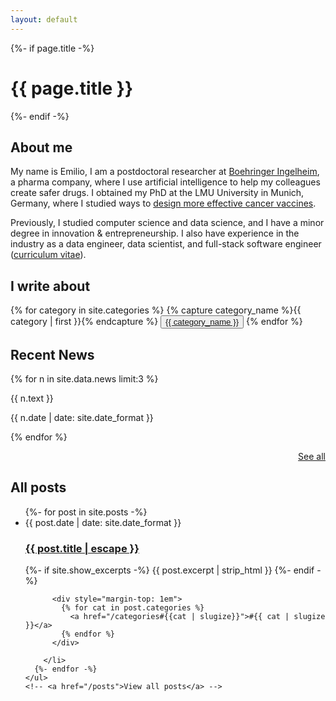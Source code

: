 ```yaml
---
layout: default
---
```



<div class="home">
  {%- if page.title -%}
    <h1 class="page-heading">{{ page.title }}</h1>
  {%- endif -%}

  <div>
    <h2>About me</h2>
    <p>
My name is Emilio, I am a postdoctoral researcher at <a href="https://www.boehringer-ingelheim.com/">Boehringer Ingelheim</a>, a pharma company, where I use artificial intelligence to help my colleagues create safer drugs.
I obtained my PhD at the LMU University in Munich, Germany, where I studied ways to <a href="{% post_url 2019-08-16-what_is_my_phd_about %}">design more effective cancer vaccines</a>.
</p>

<p>
Previously, I studied computer science and data science, and I have a minor degree in innovation & entrepreneurship.
I also have experience in the industry as a  data engineer, data scientist, and full-stack software engineer (<a href="/cv.html">curriculum vitae</a>).
</p>

  </div>

  <div class="bot-margin">
      <h2> I write about </h2>
      {% for category in site.categories %}
      {% capture category_name %}{{ category | first }}{% endcapture %}
      <button class="category">
      <a
         href="{{ site.baseurl }}/categories#{{ category_name | slugize }}">
      {{ category_name }}
      </a>
      </button>
      {% endfor %}
  </div>

  <div class="bot-margin">
    <h2>Recent News</h2>
    <div class="news-list">
        {% for n in site.data.news limit:3 %}
        <div class="news-item">
            <div class="news-text-container">
            <p class="news-text"> {{ n.text }} </p>
            </div>
            <p class="news-date"> {{ n.date | date: site.date_format }} </p>
        </div>
        {% endfor %}
    </div>
    <p style="text-align:right"><a href="/news/">See all</a></p>
  </div>

  <div class="latest">
    <h2 class="post-list-heading">All posts</h2>
    <ul class="post-list">
      {%- for post in site.posts -%}
        <li>
          <span class="post-meta">{{ post.date | date: site.date_format }}</span>
          <h3>
            <a class="post-link" href="{{ post.url | relative_url }}">
              {{ post.title | escape }}
            </a>
          </h3>
          {%- if site.show_excerpts -%}
              {{ post.excerpt | strip_html }}
          {%- endif -%}

          <div style="margin-top: 1em">
            {% for cat in post.categories %}
              <a href="/categories#{{cat | slugize}}">#{{ cat | slugize }}</a>
            {% endfor %}
          </div>

        </li>
      {%- endfor -%}
    </ul>
    <!-- <a href="/posts">View all posts</a> -->
  </div>

</div>
